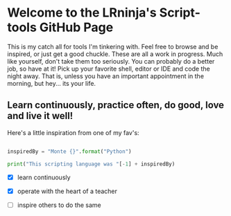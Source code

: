 # Welcome to the LRninja's Script-tools GitHub Page 

This is my catch all for tools I'm tinkering with. Feel free to browse and be inspired, or just get a good chuckle. These are all a work in progress. Much like yourself, don't take them too seriously. You can probably do a better job, so have at it! Pick up your favorite shell, editor or IDE and code the night away. That is, unless you have an important appointment in the morning, but hey... its your life. 

## Learn continuously, practice often, do good, love and live it well! 

Here's a little inspiration from one of my fav's:
```python

inspiredBy = "Monte {}".format("Python")

print("This scripting language was "[-1] + inspiredBy)
```

 - [x] learn continuously
 - [x] operate with the heart of a teacher
 - [ ] inspire others to do the same
 


